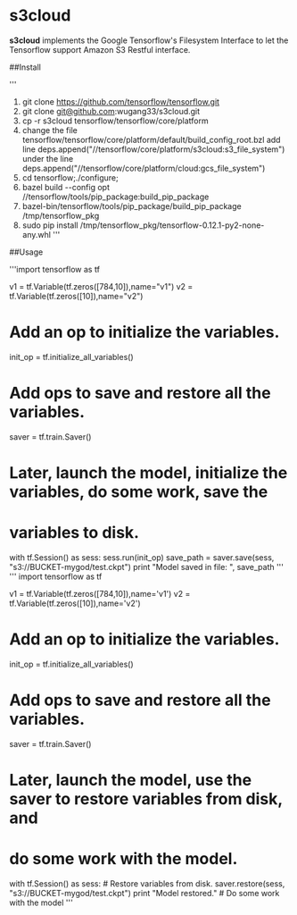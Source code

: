 # s3cloud

**s3cloud** implements the Google Tensorflow's Filesystem Interface
  to let the Tensorflow support Amazon S3 Restful interface. 


##Install

'''
1. git clone https://github.com/tensorflow/tensorflow.git
2. git clone git@github.com:wugang33/s3cloud.git
3. cp -r s3cloud tensorflow/tensorflow/core/platform
4. change the file
tensorflow/tensorflow/core/platform/default/build_config_root.bzl add
line  deps.append("//tensorflow/core/platform/s3cloud:s3_file_system")
under the line
deps.append("//tensorflow/core/platform/cloud:gcs_file_system") 
4. cd tensorflow;./configure;
5. bazel build --config opt //tensorflow/tools/pip_package:build_pip_package
6. bazel-bin/tensorflow/tools/pip_package/build_pip_package
/tmp/tensorflow_pkg
7. sudo pip install
/tmp/tensorflow_pkg/tensorflow-0.12.1-py2-none-any.whl
'''

##Usage

'''import tensorflow as tf


v1 = tf.Variable(tf.zeros([784,10]),name="v1")
v2 = tf.Variable(tf.zeros([10]),name="v2")
# Add an op to initialize the variables.
init_op = tf.initialize_all_variables()

# Add ops to save and restore all the variables.
saver = tf.train.Saver()

# Later, launch the model, initialize the variables, do some work, save the
# variables to disk.
with tf.Session() as sess:
    sess.run(init_op)
    save_path = saver.save(sess, "s3://BUCKET-mygod/test.ckpt")
    print "Model saved in file: ", save_path
'''
'''
import tensorflow as tf

v1 = tf.Variable(tf.zeros([784,10]),name='v1')
v2 = tf.Variable(tf.zeros([10]),name='v2')
# Add an op to initialize the variables.
init_op = tf.initialize_all_variables()
# Add ops to save and restore all the variables.
saver = tf.train.Saver()

# Later, launch the model, use the saver to restore variables from disk, and
# do some work with the model.
with tf.Session() as sess:
    # Restore variables from disk.
    saver.restore(sess, "s3://BUCKET-mygod/test.ckpt")
    print "Model restored."
    # Do some work with the model
'''
